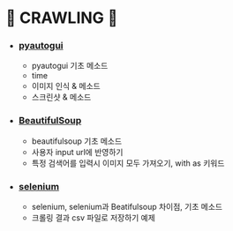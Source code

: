 # :star2: CRAWLING :star2:

- ### [pyautogui](https://github.com/Chaewon-Leee/TIL/blob/main/CRAWLING/pyautogui.md)

  - pyautogui 기초 메소드
  - time
  - 이미지 인식 & 메소드
  - 스크린샷 & 메소드

- ### [BeautifulSoup](https://github.com/Chaewon-Leee/TIL/blob/main/CRAWLING/BeautifulSoup.md)

  - beautifulsoup 기초 메소드
  - 사용자 input url에 반영하기
  - 특정 검색어를 입력시 이미지 모두 가져오기, with as 키워드

- ### [selenium](https://github.com/Chaewon-Leee/TIL/blob/main/CRAWLING/selenium.md)

  - selenium, selenium과 Beatifulsoup 차이점, 기초 메소드
  - 크롤링 결과 csv 파일로 저장하기 예제

